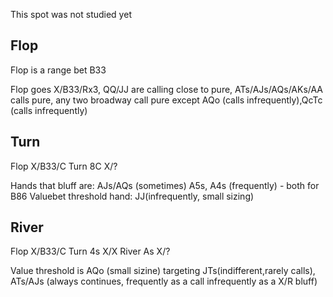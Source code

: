 This spot was not studied yet

## Flop

Flop is a range bet B33

Flop goes X/B33/Rx3, QQ/JJ are calling close to pure, ATs/AJs/AQs/AKs/AA calls pure,
any two broadway call pure except AQo (calls infrequently),QcTc (calls infrequently)
## Turn

Flop X/B33/C
Turn 8C X/?

Hands that bluff are:
AJs/AQs (sometimes)
A5s, A4s (frequently) - both for B86
Valuebet threshold hand: JJ(infrequently, small sizing)

## River

Flop X/B33/C
Turn 4s X/X
River As X/?

Value threshold is AQo (small sizine) targeting JTs(indifferent,rarely calls), ATs/AJs (always continues, frequently as a call infrequently as a X/R bluff)